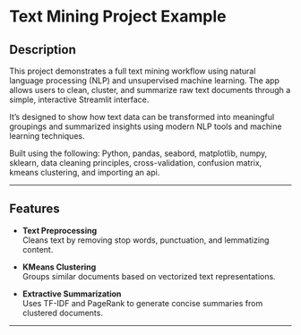 # Text Mining Project Example

## Description

This project demonstrates a full text mining workflow using natural language processing (NLP) and unsupervised machine learning. The app allows users to clean, cluster, and summarize raw text documents through a simple, interactive Streamlit interface.

It’s designed to show how text data can be transformed into meaningful groupings and summarized insights using modern NLP tools and machine learning techniques.

Built using the following:
  Python, pandas, seabord, matplotlib, numpy, sklearn, data cleaning principles, cross-validation, confusion matrix, kmeans clustering, and importing an api. 

---

## Features

-  **Text Preprocessing**  
  Cleans text by removing stop words, punctuation, and lemmatizing content.

-  **KMeans Clustering**  
  Groups similar documents based on vectorized text representations.

-  **Extractive Summarization**  
  Uses TF-IDF and PageRank to generate concise summaries from clustered documents.

---

